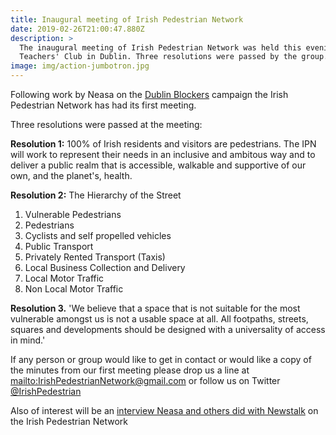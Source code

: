 ```yaml
---
title: Inaugural meeting of Irish Pedestrian Network
date: 2019-02-26T21:00:47.880Z
description: >
  The inaugural meeting of Irish Pedestrian Network was held this evening in 
  Teachers' Club in Dublin. Three resolutions were passed by the group.
image: img/action-jumbotron.jpg
---
```

Following work by Neasa on the [Dublin Blockers](https://twitter.com/dublinblockers) campaign the Irish Pedestrian Network has had its first meeting.

Three resolutions were passed at the meeting:

**Resolution 1:** 100% of Irish residents and visitors are pedestrians. The IPN will work to represent their needs in an inclusive and ambitous way and to deliver a public realm that is accessible, walkable and supportive of our own, and the planet's, health.

**Resolution 2:** The Hierarchy of the Street 

1. Vulnerable Pedestrians
2. Pedestrians
3. Cyclists and self propelled vehicles
4. Public Transport
5. Privately Rented Transport (Taxis)
6. Local Business Collection and Delivery
7. Local Motor Traffic
8. Non Local Motor Traffic

**Resolution 3.** 'We believe that a space that is not suitable for the most vulnerable amongst us is not a usable space at all. All footpaths, streets, squares and developments should be designed with a universality of access in mind.'

If any person or group would like to get in contact or would like a copy of the minutes from our first meeting please drop us a line at <mailto:IrishPedestrianNetwork@gmail.com> or follow us on Twitter [@IrishPedestrian](https://twitter.com/IrishPedestrian/) 

Also of interest will be an [interview Neasa and others did with Newstalk](https://www.newstalk.com/podcasts/henry-mckean-on-the-hard-shoulder/parking-cars-pavement-blocks-path-new-pedestrian-group) on the Irish Pedestrian Network
